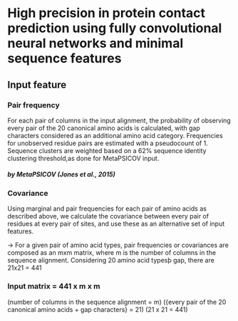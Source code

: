 # High precision in protein contact prediction using fully convolutional neural networks and minimal sequence features

## Input feature 

### Pair frequency
For each pair of columns in the input alignment, the probability of observing every pair of the 20 canonical amino acids is calculated, with gap characters considered as an additional amino acid category. Frequencies for unobserved residue pairs are estimated with a pseudocount of 1. Sequence clusters are weighted based on a 62% sequence identity clustering threshold,as done for MetaPSICOV input.

##### by MetaPSICOV (Jones et al., 2015)

### Covariance 
Using marginal and pair frequencies for each pair of amino acids as described above, we calculate the covariance between every pair of residues at every pair of sites, and use these as an alternative set of input features.

-> For a given pair of amino acid types, pair frequencies or covariances are composed as an mxm matrix, where m is the number of columns in the sequence alignment. Considering 20 amino acid typesþ gap, there are 21x21 = 441 

### Input matrix = 441 x m x m 
(number of columns in the sequence alignment = m) 
({every pair of the 20 canonical amino acids + gap characters} = 21) 
(21 x 21 = 441) 
